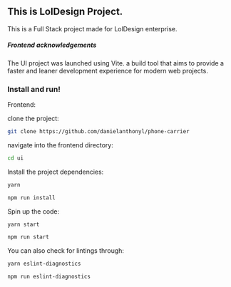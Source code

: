 ## This is LolDesign Project.

This is a Full Stack project made for LolDesign enterprise.

##### Frontend acknowledgements

The UI project was launched using Vite. a build tool that aims to provide a faster and leaner development experience for modern web projects.

### Install and run!

Frontend:

clone the project:

```sh
git clone https://github.com/danielanthonyl/phone-carrier
```

navigate into the frontend directory:

```sh
cd ui
```

Install the project dependencies:

<!--DOCUSAURUS_CODE_TABS-->
<!--yarn-->

```sh
yarn
```

<!--npm-->

```sh
npm run install
```

<!--END_DOCUSAURUS_CODE_TABS-->

Spin up the code:

<!--DOCUSAURUS_CODE_TABS-->
<!--yarn-->

```sh
yarn start
```

<!--npm-->

```sh
npm run start
```

<!--END_DOCUSAURUS_CODE_TABS-->

You can also check for lintings through:

<!--DOCUSAURUS_CODE_TABS-->
<!--yarn-->

```sh
yarn eslint-diagnostics
```

<!--npm-->

```sh
npm run eslint-diagnostics
```

<!--END_DOCUSAURUS_CODE_TABS-->
